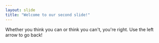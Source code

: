```yaml
---
layout: slide
title: "Welcome to our second slide!"
---
```

Whether you think you can or think you can't, you're right.
Use the left arrow to go back!
